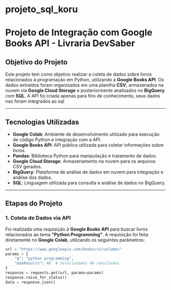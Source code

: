 # projeto_sql_koru

# Projeto de Integração com Google Books API - Livraria DevSaber

## Objetivo do Projeto

Este projeto tem como objetivo realizar a coleta de dados sobre livros relacionados à programação em Python, utilizando a **Google Books API**. Os dados extraídos foram organizados em uma planilha **CSV**, armazenados na nuvem via **Google Cloud Storage** e posteriormente analisados no **BigQuery** com **SQL**. A API foi criada apenas para fins de conhecimento, seus dados nao foram integrados ao sql 

---

## Tecnologias Utilizadas

- **Google Colab**: Ambiente de desenvolvimento utilizado para execução de código Python e integração com a API.
- **Google Books API**: API pública utilizada para coletar informações sobre livros.
- **Pandas**: Biblioteca Python para manipulação e tratamento de dados.
- **Google Cloud Storage**: Armazenamento na nuvem para os arquivos CSV gerados.
- **BigQuery**: Plataforma de análise de dados em nuvem para integração e análise dos dados.
- **SQL**: Linguagem utilizada para consulta e análise de dados no BigQuery.

---

## Etapas do Projeto

### 1. Coleta de Dados via API

Foi realizada uma requisição à **Google Books API** para buscar livros relacionados ao tema **"Python Programming"**. A requisição foi feita diretamente no **Google Colab**, utilizando os seguintes parâmetros:

```python
url = "https://www.googleapis.com/books/v1/volumes"
params = {
    "q": "python programming",
    "maxResults": 40  # Selecionamos 40 resultados
}
response = requests.get(url, params=params)
response.raise_for_status()
data = response.json()
